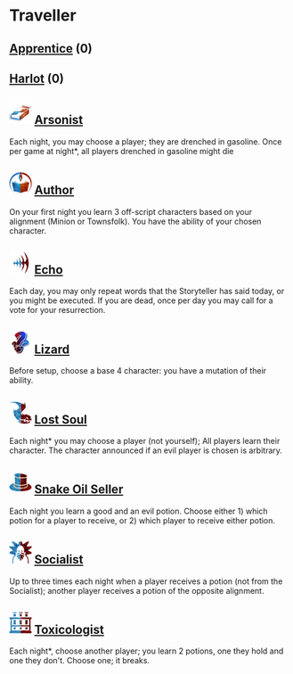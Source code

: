 # Traveller

## [Apprentice](Apprentice) (0)

## [Harlot](Harlot) (0)

## ![](Arsonist/.image_big.png) [Arsonist](Arsonist)
Each night, you may choose a player; they are drenched in gasoline. Once per game at night*, all players drenched in gasoline might die

## ![](Author/.image_big.png) [Author](Author)
On your first night you learn 3 off-script characters based on your alignment (Minion or Townsfolk). You have the ability of your chosen character.

## ![](Echo/.image_big.png) [Echo](Echo)
Each day, you may only repeat words that the Storyteller has said today, or you might be executed. If you are dead, once per day you may call for a vote for your resurrection.

## ![](.image_big.png) [Lizard](Lizard)
Before setup, choose a base 4 character: you have a mutation of their ability.

## ![](Lost%20Soul/.image_big.png) [Lost Soul](Lost%20Soul)
Each night* you may choose a player (not yourself); All players learn their character. The character announced if an evil player is chosen is arbitrary.

## ![](Snake%20Oil%20Seller/.image_big.png) [Snake Oil Seller](Snake%20Oil%20Seller)
Each night you learn a good and an evil potion. Choose either 1) which potion for a player to receive, or 2) which player to receive either potion.

## ![](Socialist/.image_big.png) [Socialist](Socialist)
Up to three times each night when a player receives a potion (not from the Socialist); another player receives a potion of the opposite alignment.

## ![](Toxicologist/.image_big.png) [Toxicologist](Toxicologist)
Each night*, choose another player; you learn 2 potions, one they hold and one they don't. Choose one; it breaks.

